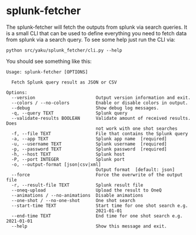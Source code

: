 <!--
SPDX-FileCopyrightText: 2024 grow platform GmbH

SPDX-License-Identifier: MIT
-->

# splunk-fetcher

The splunk-fetcher will fetch the outputs from splunk via search queries. It is a small CLI that can be used to define everything you need to fetch data from splunk via a search query. To see some help just run the CLI via:

```
python src/yaku/splunk_fetcher/cli.py --help
```

You should see something like this:

```
Usage: splunk-fetcher [OPTIONS]

  Fetch Splunk query result as JSON or CSV

Options:
  --version                       Output version information and exit.
  --colors / --no-colors          Enable or disable colors in output.
  --debug                         Show debug log messages.
  -q, --query TEXT                Splunk query
  --validate-results BOOLEAN      Validate amount of received results. Does
                                  not work with one shot searches
  -f, --file TEXT                 File that contains the Splunk query
  -a, --app TEXT                  Splunk app name  [required]
  -u, --username TEXT             Splunk username  [required]
  -p, --password TEXT             Splunk password  [required]
  -h, --host TEXT                 Splunk host
  -P, --port INTEGER              Splunk port
  -o, --output-format [json|csv|xml]
                                  Output format  [default: json]
  --force                         Force the overwrite of the output file
  -r, --result-file TEXT          Splunk result file
  --oneq-upload                   Upload the result to OneQ
  --animations / --no-animations  Disable animations
  --one-shot / --no-one-shot      One shot search
  --start-time TEXT               Start time for one shot search e.g.
                                  2021-01-01
  --end-time TEXT                 End time for one shot search e.g. 2021-01-01
  --help                          Show this message and exit.
```
